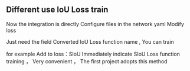 ##  Different use IoU Loss train 

 Now the integration is directly   Configure files in the network yaml Modify loss

 Just need the field   Converted IoU Loss function name ,  You can train 

 for example   Add to 
loss：SIoU
 Immediately indicate SIoU Loss function training ， Very convenient ， The first project adopts this method 